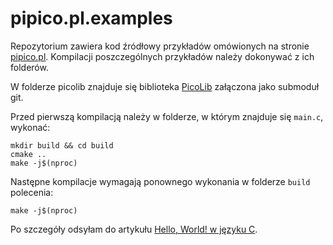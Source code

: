 # pipico.pl.examples

Repozytorium zawiera kod źródłowy przykładów omówionych na stronie [pipico.pl](https://pipico.pl).
Kompilacji poszczególnych przykładów należy dokonywać z ich folderów.

W folderze picolib znajduje się biblioteka [PicoLib](https://github.com/tjedrzejczak/PicoLib) załączona jako submoduł git.

Przed pierwszą kompilacją należy w folderze, w którym znajduje się `main.c`, wykonać:

```console
mkdir build && cd build
cmake ..
make -j$(nproc)
```

Następne kompilacje wymagają ponownego wykonania w folderze `build` polecenia:

```console
make -j$(nproc)
```

Po szczegóły odsyłam do artykułu [Hello, World! w języku C](https://pipico.pl/2022/04/hello).
